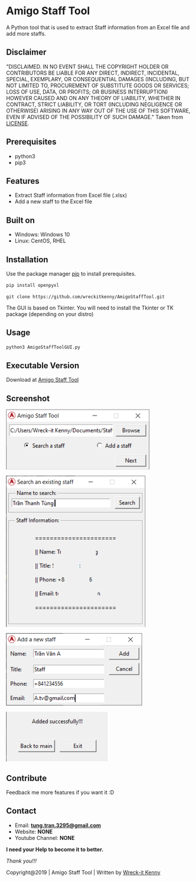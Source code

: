 # Amigo Staff Tool
A Python tool that is used to extract Staff information from an Excel file and add more staffs.

## Disclaimer
"DISCLAIMED. IN NO EVENT SHALL THE COPYRIGHT HOLDER OR CONTRIBUTORS BE LIABLE
FOR ANY DIRECT, INDIRECT, INCIDENTAL, SPECIAL, EXEMPLARY, OR CONSEQUENTIAL
DAMAGES (INCLUDING, BUT NOT LIMITED TO, PROCUREMENT OF SUBSTITUTE GOODS OR
SERVICES; LOSS OF USE, DATA, OR PROFITS; OR BUSINESS INTERRUPTION) HOWEVER
CAUSED AND ON ANY THEORY OF LIABILITY, WHETHER IN CONTRACT, STRICT LIABILITY,
OR TORT (INCLUDING NEGLIGENCE OR OTHERWISE) ARISING IN ANY WAY OUT OF THE USE
OF THIS SOFTWARE, EVEN IF ADVISED OF THE POSSIBILITY OF SUCH DAMAGE." Taken from [LICENSE](LICENSE).

## Prerequisites
* python3
* pip3

## Features 
- Extract Staff information from Excel file (.xlsx)
- Add a new staff to the Excel file

## Built on
+ Windows: Windows 10
+ Linux: CentOS, RHEL

## Installation
Use the package manager [pip](https://pip.pypa.io/en/stable/) to install prerequisites.

```powershell
pip install openpyxl 
```
```
git clone https://github.com/wreckitkenny/AmigoStaffTool.git
```
The GUI is based on Tkinter. You will need to install the Tkinter or TK package (depending on your distro)


## Usage
```python
python3 AmigoStaffToolGUI.py
```
## Executable Version
Download at [Amigo Staff Tool](https://1drv.ms/u/s!Ak-6XXP40tnxhEVqLcavdZdUXCuT?e=eRy5Kb)

## Screenshot
![Shot](https://github.com/wreckitkenny/AmigoStaffTool/blob/master/Screenshot/Screenshot_1.png)

![Shot](https://github.com/wreckitkenny/AmigoStaffTool/blob/master/Screenshot/Screenshot_2.png)

![Shot](https://github.com/wreckitkenny/AmigoStaffTool/blob/master/Screenshot/Screenshot_3.png)

![Shot](https://github.com/wreckitkenny/AmigoStaffTool/blob/master/Screenshot/Screenshot_4.png)

## Contribute
Feedback me more features if you want it :D

## Contact
- Email: **tung.tran.3295@gmail.com**
- Website: **NONE**
- Youtube Channel: **NONE**

**I need your Help to become it to better.** 

*Thank you!!!*

Copyright@2019 | Amigo Staff Tool | Written by [Wreck-it Kenny](https://github.com/wreckitkenny)
